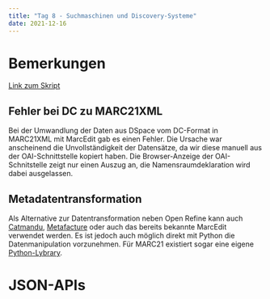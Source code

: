 ```yaml
---
title: "Tag 8 - Suchmaschinen und Discovery-Systeme"
date: 2021-12-16
---
```


# Bemerkungen
[Link zum Skript](https://pad.gwdg.de/eKDLWWJOTXq2qhO7YdsFHQ?both)

## Fehler bei DC zu MARC21XML
Bei der Umwandlung der Daten aus DSpace vom DC-Format in MARC21XML mit MarcEdit gab es einen Fehler. Die Ursache war anscheinend die Unvollständigkeit der Datensätze, da wir diese manuell aus der OAI-Schnittstelle kopiert haben. Die Browser-Anzeige der OAI-Schnitstelle zeigt nur einen Auszug an, die Namensraumdeklaration wird dabei ausgelassen.

## Metadatentransformation
Als Alternative zur Datentransformation neben Open Refine kann auch [Catmandu](https://librecat.org/), [Metafacture](https://github.com/metafacture/metafacture-core) oder auch das bereits bekannte MarcEdit verwendet werden. Es ist jedoch auch möglich direkt mit Python die Datenmanipulation vorzunehmen. Für MARC21 existiert sogar eine eigene [Python-Lybrary](https://pymarc.readthedocs.io/).

# JSON-APIs
